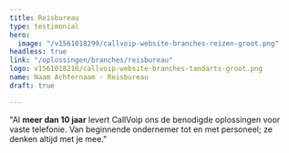 ```yaml
---
title: Reisbureau
type: testimonial
hero:
  image: "/v1561018299/callvoip-website-branches-reizen-groot.png"
headless: true
link: "/oplossingen/branches/reisbureau"
logo: v1561018210/callvoip-website-branches-tandarts-groot.png
name: Naam Achternaam - Reisbureau
draft: true

---
```

"Al <strong>meer dan 10 jaar</strong> levert CallVoip ons de benodigde oplossingen voor vaste telefonie. Van beginnende ondernemer tot en met personeel; ze denken altijd met je mee." 